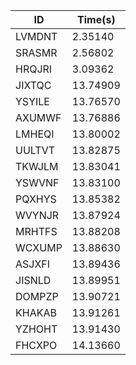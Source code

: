 |ID|Time(s)|
|-|-|
|LVMDNT|2.35140|
|SRASMR|2.56802|
|HRQJRI|3.09362|
|JIXTQC|13.74909|
|YSYILE|13.76570|
|AXUMWF|13.76886|
|LMHEQI|13.80002|
|UULTVT|13.82875|
|TKWJLM|13.83041|
|YSWVNF|13.83100|
|PQXHYS|13.85382|
|WVYNJR|13.87924|
|MRHTFS|13.88208|
|WCXUMP|13.88630|
|ASJXFI|13.89436|
|JISNLD|13.89951|
|DOMPZP|13.90721|
|KHAKAB|13.91261|
|YZHOHT|13.91430|
|FHCXPO|14.13660|
